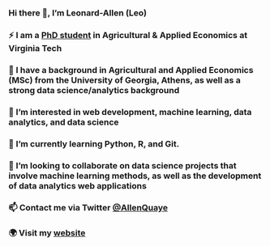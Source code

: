 ### Hi there 👋, I’m Leonard-Allen (Leo)
### ⚡ I am a [PhD student](https://aaec.vt.edu/academics/graduate/phd_students.html) in Agricultural & Applied Economics at Virginia Tech
### 🔭 I have a background in Agricultural and Applied Economics (MSc) from the University of Georgia, Athens, as well as a strong data science/analytics background
### 👀 I’m interested in web development, machine learning, data analytics, and data science
### 🌱 I’m currently learning Python, R, and Git.
### 👯 I’m looking to collaborate on data science projects that involve machine learning methods, as well as the development of data analytics web applications
### 📫 Contact me via Twitter [@AllenQuaye](https://twitter.com/AllenQuaye)
### :earth_africa: Visit my [website](https://sites.google.com/vt.edu/leo-allen-quaye)

<!--
**leoallen8/leoallen8** i s a ✨ _special_ ✨ repository because its `README.md` (this file) appears on your GitHub profile.

Here are some ideas to get you started:

- 🔭 I’m currently working on ...
- 🌱 I’m currently learning ...
- 👯 I’m looking to collaborate on ...
- 🤔 I’m looking for help with ...
- 💬 Ask me about ...
- 📫 How to reach me: ...
- 😄 Pronouns: ...
- ⚡ Fun fact: ...
-->
